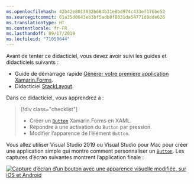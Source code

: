 ```yaml
---
ms.openlocfilehash: 42b42e8013032b684b31e8bd974c433ef176be52
ms.sourcegitcommit: 61a35d0643eb3bf5adb8f8831da54771d8dde626
ms.translationtype: HT
ms.contentlocale: fr-FR
ms.lasthandoff: 09/17/2019
ms.locfileid: "71059644"
---
```

Avant de tenter ce didacticiel, vous devez avoir suivi les guides et didacticiels suivants :

- Guide de démarrage rapide [Générer votre première application Xamarin.Forms](~/get-started/first-app/index.md).
- Didacticiel [StackLayout](~/get-started/tutorials/stacklayout/index.yml).

Dans ce didacticiel, vous apprendrez à :

> [!div class="checklist"]
>
> - Créer un [`Button`](xref:Xamarin.Forms.Button) Xamarin.Forms en XAML.
> - Répondre à une activation du `Button` par pression.
> - Modifier l’apparence de l’élément `Button`.

Vous allez utiliser Visual Studio 2019 ou Visual Studio pour Mac pour créer une application simple qui montre comment personnaliser un [`Button`](xref:Xamarin.Forms.Button). Les captures d’écran suivantes montrent l’application finale :

[![Capture d’écran d’un bouton avec une apparence visuelle modifiée, sur iOS et Android](../images/change-button-appearance.png "Bouton avec une apparence modifiée")](../images/change-button-appearance-large.png#lightbox "Bouton avec une apparence modifiée")
